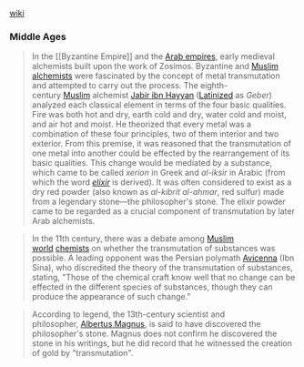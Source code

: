 [wiki](https://en.wikipedia.org/wiki/Alchemy "Alchemy")

### Middle Ages
> In the [[Byzantine Empire]] and the [Arab empires](https://en.wikipedia.org/wiki/Caliphate "Caliphate"), early medieval alchemists built upon the work of Zosimos. Byzantine and [Muslim alchemists](https://en.wikipedia.org/wiki/Alchemy_and_chemistry_in_medieval_Islam "Alchemy and chemistry in medieval Islam") were fascinated by the concept of metal transmutation and attempted to carry out the process. The eighth-century [Muslim](https://en.wikipedia.org/wiki/Muslim "Muslim") alchemist [Jabir ibn Hayyan](https://en.wikipedia.org/wiki/Jabir_ibn_Hayyan "Jabir ibn Hayyan") ([Latinized](https://en.wikipedia.org/wiki/Latin "Latin") as _Geber_) analyzed each classical element in terms of the four basic qualities. Fire was both hot and dry, earth cold and dry, water cold and moist, and air hot and moist. He theorized that every metal was a combination of these four principles, two of them interior and two exterior. From this premise, it was reasoned that the transmutation of one metal into another could be effected by the rearrangement of its basic qualities. This change would be mediated by a substance, which came to be called _xerion_ in Greek and _al-iksir_ in Arabic (from which the word _[elixir](https://en.wikipedia.org/wiki/Elixir "Elixir")_ is derived). It was often considered to exist as a dry red powder (also known as _al-kibrit al-ahmar_, red sulfur) made from a legendary stone—the philosopher's stone. The elixir powder came to be regarded as a crucial component of transmutation by later Arab alchemists.

> In the 11th century, there was a debate among [Muslim world](https://en.wikipedia.org/wiki/Muslim_world "Muslim world") [chemists](https://en.wikipedia.org/wiki/Chemist "Chemist") on whether the transmutation of substances was possible. A leading opponent was the Persian polymath [Avicenna](https://en.wikipedia.org/wiki/Avicenna "Avicenna") (Ibn Sina), who discredited the theory of the transmutation of substances, stating, "Those of the chemical craft know well that no change can be effected in the different species of substances, though they can produce the appearance of such change."

> According to legend, the 13th-century scientist and philosopher, [Albertus Magnus](https://en.wikipedia.org/wiki/Albertus_Magnus "Albertus Magnus"), is said to have discovered the philosopher's stone. Magnus does not confirm he discovered the stone in his writings, but he did record that he witnessed the creation of gold by "transmutation".